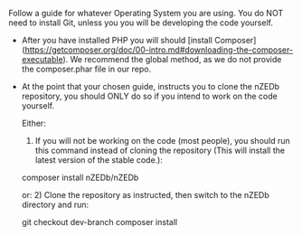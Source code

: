 Follow a guide for whatever Operating System you are using. You do NOT need to install Git, unless 
you you will be developing the code yourself.

* After you have installed PHP you will should [install Composer]
(https://getcomposer.org/doc/00-intro.md#downloading-the-composer-executable). We recommend the 
global method, as we do not provide the composer.phar file in our repo.

* At the point that your chosen guide, instructs you to clone the nZEDb repository, you should
 	 ONLY do so if you intend to work on the code yourself.

 	Either:
	1) If you will not be working on the code (most people), you should run this command instead 
	of cloning the repository (This will install the latest version of the stable code.):
	
	composer install nZEDb/nZEDb
	
 	or: 2) Clone the repository as instructed, then switch to the nZEDb directory and run:
	
	git checkout dev-branch
	composer install
	
	
	

